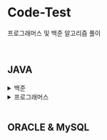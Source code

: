 # Code-Test
프로그래머스 및 백준 알고리즘 풀이


<br/>

## JAVA

<details>
  <summary>백준</summary>
  <div markdown="1">
    
  
  </div>
</details>

<details>
  <summary>프로그래머스</summary>
  <div markdown="1">
 
  </div>
</details>


<br/>

## ORACLE & MySQL
